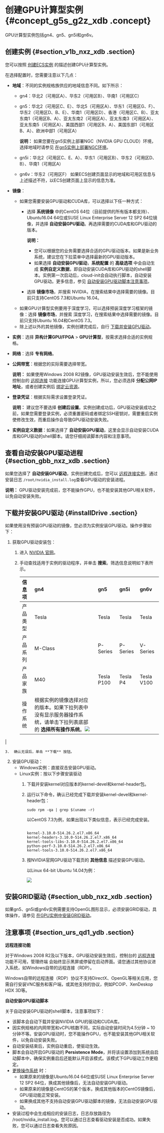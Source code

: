 # 创建GPU计算型实例 {#concept_g5s_g2z_xdb .concept}

GPU计算型实例包括gn4、gn5、gn5i和gn6v。

## 创建实例 {#section_v1b_nxz_xdb .section}

您可以按照 [创建ECS实例](intl.zh-CN/用户指南/实例/创建实例/使用向导创建实例.md#) 的描述创建GPU计算型实例。

在选择配置时，您需要注意以下几点：

-   **地域**：不同的实例规格族供应的地域信息不同。如下所示：

    -   gn4：华北2（可用区A）、华东2（可用区B）、华南1（可用区C）
    -   gn5：华北2（可用区C、E）、华北5（可用区A）、华东1（可用区G、F）、华东2（可用区D、B、E）、华南1（可用区D）、香港（可用区C、B）、亚太东南1（可用区B、A）、亚太东南2（可用区A）、亚太东南3（可用区A）、亚太东南5（可用区A）、美国西部1（可用区B、A）、美国东部1（可用区B、A）、欧洲中部1（可用区A）

        **说明：** 如果您要在gn5实例上部署NGC（NVIDIA GPU CLOUD）环境，选择地域时请参见 [在gn5实例上部署NGC环境](../../../../intl.zh-CN/最佳实践/GPU实例最佳实践/在gn5实例上部署NGC环境.md#)。

    -   gn5i：华北2（可用区C、E、A）、华东1（可用区B）、华东2（可用区D、B）、华南1（可用区A）
    -   gn6v：华东2（可用区F）
    如果ECS创建页面显示的地域和可用区信息与上述描述不符，以ECS创建页面上显示的信息为准。

-   **镜像**：
    -   如果您需要安装GPU驱动和CUDA库，可以选择以下任一种方式：
        -   选择 **系统镜像** 中的CentOS 64位（目前提供的所有版本都支持）、Ubuntu16.04 64位或SUSE Linux Enterprise Server 12 SP2 64位镜像，并选择 **自动安装GPU驱动**。再选择需要的CUDA库和GPU驱动的版本。

            **说明：** 

            -   您可以根据您的业务需要选择合适的GPU驱动版本。如果是新业务系统，建议您在下拉菜单中选择最新的GPU驱动版本。
            -   如果选择 **自动安装GPU驱动**，**系统配置** 的 **高级选项** 中会自动生成 **实例自定义数据**，即自动安装CUDA库和GPU驱动的shell脚本。实例第一次启动后，cloud-init会自动执行脚本，自动安装GPU驱动。更多信息，参见 [自动安装GPU驱动脚本注意事项](#)。
        -   选择 **镜像市场**，并搜索 NVIDIA，在搜索结果中选择需要的镜像。目前只支持CentOS 7.3和Ubuntu 16.04。
    -   如果GPU计算型实例要用于深度学习，可以选择预装深度学习框架的镜像：选择 **镜像市场**，并搜索 深度学习，在搜索结果中选择需要的镜像。目前只支持Ubuntu 16.04和CentOS 7.3。
    -   除上述以外的其他镜像，实例创建完成后，自行 [下载并安装GPU驱动](#)。
-   **实例**：选择 **异构计算GPU/FPGA** \> **GPU计算型**，按需求选择合适的实例规格。
-   **网络**：选择 **专有网络**。
-   **公网带宽**：根据您的实际需要选择带宽。

    **说明：** 如果使用Windows 2008 R2镜像，GPU驱动安装生效后，您不能使用控制台的 [远程连接](intl.zh-CN/用户指南/连接实例/使用管理终端连接ECS实例.md#) 功能连接GPU计算型实例，所以，您必须选择 **分配公网IP地址**，或者创建实例后 [绑定云资源](../../../../intl.zh-CN/用户指南/绑定云资源.md#)。

-   **登录凭证**：根据实际需求设置登录凭证。

    **说明：** 建议您不要选择 **创建后设置**。实例创建成功后，GPU驱动安装成功之前，如果您需要登录实例，必须重置密码或者绑定SSH密钥对，需要重启实例使修改生效，而重启操作会导致GPU驱动安装失败。

-   **实例自定义数据**：如果选择了 **自动安装GPU驱动**，这里会显示自动安装CUDA库和GPU驱动的shell脚本。请您仔细阅读脚本内容和注意事项。

## 查看自动安装GPU驱动进程 {#section_gbb_nxz_xdb .section}

如果您选择了 **自动安装GPU驱动**，实例创建完成后，您可以 [远程连接实例](intl.zh-CN/用户指南/连接实例/连接实例概述.md#)，通过安装日志 `/root/nvidia_install.log`查看GPU驱动的安装进程。

**说明：** GPU驱动安装完成前，您不能操作GPU，也不能安装其他GPU相关软件，以免自动安装失败。

## 下载并安装GPU驱动 {#installDrive .section}

如果使用没有预装GPU驱动的镜像，您必须为实例安装GPU驱动。操作步骤如下：

1.  获取GPU驱动安装包：
    1.  进入 [NVIDIA 官网](http://www.nvidia.com/Download/index.aspx?lang=cn)。
    2.  手动查找适用于实例的驱动程序，并单击 **搜索**。筛选信息说明如下表所示。

        |信息项|gn4|gn5|gn5i|gn6v|
        |:--|:--|:--|:---|:---|
        |产品类型|Tesla|Tesla|Tesla|Tesla|
        |产品系列|M-Class|P-Series|P-Series|V-Series|
        |产品家族|M40|Tesla P100|Tesla P4|Tesla V100|
        |操作系统|根据实例的镜像选择对应的版本。如果下拉列表中没有显示服务器操作系统，请单击下拉列表底部的 **选择所有操作系统**。![](http://static-aliyun-doc.oss-cn-hangzhou.aliyuncs.com/assets/img/9632/15451968035114_zh-CN.png)

|

    3.  确认无误后，单击 **下载** 按钮。
2.  安装GPU驱动：
    -   Windows实例：直接双击安装GPU驱动。
    -   Linux实例：按以下步骤安装驱动
        1.  下载并安装kernel对应版本的kernel-devel和kernel-header包。
        2.  运行以下命令，确认已经完成下载并安装kernel-devel和kernel-header包：

            ```
            sudo rpm -qa | grep $(uname -r)
            ```

            以CentOS 7.3为例，如果出现以下类似信息，表示已经完成安装。

            ```
            
            kernel-3.10.0-514.26.2.el7.x86_64
            kernel-headers-3.10.0-514.26.2.el7.x86_64
            kernel-tools-libs-3.10.0-514.26.2.el7.x86_64
            python-perf-3.10.0-514.26.2.el7.x86_64
            kernel-tools-3.10.0-514.26.2.el7.x86_64
            ```

        3.  按NVIDIA官网GPU驱动下载页的 **其他信息** 描述安装GPU驱动。

            以Linux 64-bit Ubuntu 14.04为例：

            ![](http://static-aliyun-doc.oss-cn-hangzhou.aliyuncs.com/assets/img/9632/15451968035117_zh-CN.png)


## 安装GRID驱动 {#section_ubb_nxz_xdb .section}

如果gn5、gn5i或gn6v实例需要支持OpenGL图形显示，必须安装GRID驱动，具体操作，请参见 [在GPU实例中安装GRID驱动](../../../../intl.zh-CN/最佳实践/GPU实例最佳实践/在gn5__gn5i__gn6v实例中安装GRID驱动.md#)。

## 注意事项 {#section_urs_qd1_ydb .section}

**远程连接功能**

对于Windows 2008 R2及以下版本，GPU驱动安装生效后，控制台的 [远程连接](intl.zh-CN/用户指南/连接实例/使用管理终端连接ECS实例.md#) 功能不可用，管理终端 会始终显示黑屏或停留在启动界面。请您通过其他协议进入系统，如Windows自带的远程连接（RDP）。

Windows自带的远程连接（RDP）协议不支持DirectX、OpenGL等相关应用，您需自行安装VNC服务和客户端，或其他支持的协议，例如PCOIP、XenDeskop HDX 3D等。

**自动安装GPU驱动脚本**

关于自动安装GPU驱动的shell脚本，注意事项如下：

-   该脚本会自动下载并安装NVIDIA GPU的驱动和CUDA库。
-   因实例规格的内网带宽和vCPU核数不同，实际自动安装时间为4.5分钟 ~ 10分钟不等。安装GPU驱动时，您不能操作GPU，也不能安装其他GPU相关软件，以免自动安装失败。
-   自动安装结束后，实例自动重启，使驱动生效。
-   脚本会自动开启GPU驱动的 **Persistence Mode**，并将该设置添加到系统自启动脚本中，确保实例重启后还能默认开启该模式。该模式下GPU驱动工作更稳定。
-   [更换操作系统](intl.zh-CN/用户指南/实例/更换操作系统.md#) 时：
    -   如果原来的镜像是Ubuntu16.04 64位或SUSE Linux Enterprise Server 12 SP2 64位，换成其他镜像后，无法自动安装GPU驱动。
    -   如果原来的镜像是CentOS的某个版本，换成其他版本的CentOS镜像后，GPU驱动能正常安装。
    -   如果换成其他不支持自动安装GPU驱动脚本的镜像，无法自动安装GPU驱动。
-   安装过程中会生成相应的安装日志，日志存放路径为 /root/nvidia\_install.log。您可以通过日志查看驱动安装是否成功。如果失败，您可以通过日志查看失败原因。

